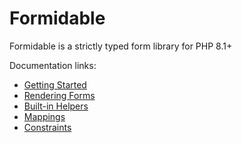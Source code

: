 # Formidable

Formidable is a strictly typed form library for PHP 8.1+

Documentation links:

- [Getting Started](/doc/src/getting-started.md) 
- [Rendering Forms](/doc/src/rendering-forms.md)
- [Built-in Helpers](/doc/src/built-in-helpers.md)
- [Mappings](/doc/src/mappings.md)
- [Constraints](/doc/src/constraints.md)